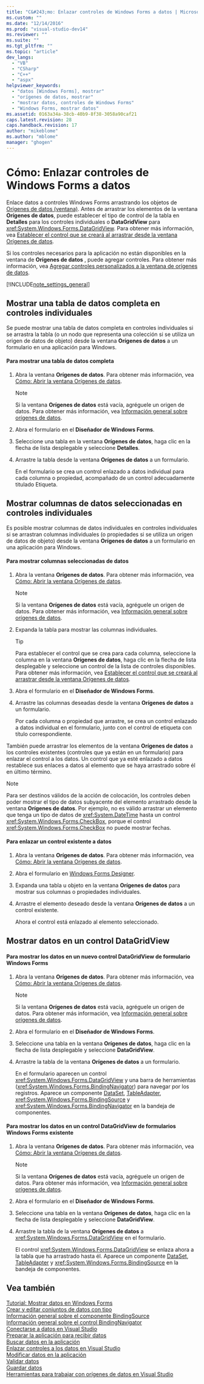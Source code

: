 ```yaml
---
title: "C&#243;mo: Enlazar controles de Windows Forms a datos | Microsoft Docs"
ms.custom: ""
ms.date: "12/14/2016"
ms.prod: "visual-studio-dev14"
ms.reviewer: ""
ms.suite: ""
ms.tgt_pltfrm: ""
ms.topic: "article"
dev_langs: 
  - "VB"
  - "CSharp"
  - "C++"
  - "aspx"
helpviewer_keywords: 
  - "datos [Windows Forms], mostrar"
  - "orígenes de datos, mostrar"
  - "mostrar datos, controles de Windows Forms"
  - "Windows Forms, mostrar datos"
ms.assetid: 0163a34a-38cb-40b9-8f38-3058a90caf21
caps.latest.revision: 28
caps.handback.revision: 17
author: "mikeblome"
ms.author: "mblome"
manager: "ghogen"
---
```

# C&#243;mo: Enlazar controles de Windows Forms a datos
Enlace datos a controles Windows Forms arrastrando los objetos de [Orígenes de datos \(ventana\)](../Topic/Data%20Sources%20Window.md).  Antes de arrastrar los elementos de la ventana **Orígenes de datos**, puede establecer el tipo de control de la tabla en **Detalles** para los controles individuales o **DataGridView** para <xref:System.Windows.Forms.DataGridView>.  Para obtener más información, vea [Establecer el control que se creará al arrastrar desde la ventana Orígenes de datos](../data-tools/set-the-control-to-be-created-when-dragging-from-the-data-sources-window.md).  
  
 Si los controles necesarios para la aplicación no están disponibles en la ventana de **Orígenes de datos** , puede agregar controles.  Para obtener más información, vea [Agregar controles personalizados a la ventana de orígenes de datos](../data-tools/add-custom-controls-to-the-data-sources-window.md).  
  
 [!INCLUDE[note_settings_general](../data-tools/includes/note_settings_general_md.md)]  
  
## Mostrar una tabla de datos completa en controles individuales  
 Se puede mostrar una tabla de datos completa en controles individuales si se arrastra la tabla \(o un nodo que representa una colección si se utiliza un origen de datos de objeto\) desde la ventana **Orígenes de datos** a un formulario en una aplicación para Windows.  
  
#### Para mostrar una tabla de datos completa  
  
1.  Abra la ventana **Orígenes de datos**.  Para obtener más información, vea [Cómo: Abrir la ventana Orígenes de datos](../data-tools/how-to-open-the-data-sources-window.md).  
  
    > [!NOTE]
    >  Si la ventana **Orígenes de datos** está vacía, agréguele un origen de datos.  Para obtener más información, vea [Información general sobre orígenes de datos](../data-tools/add-new-data-sources.md).  
  
2.  Abra el formulario en el **Diseñador de Windows Forms**.  
  
3.  Seleccione una tabla en la ventana **Orígenes de datos**, haga clic en la flecha de lista desplegable y seleccione **Detalles**.  
  
4.  Arrastre la tabla desde la ventana **Orígenes de datos** a un formulario.  
  
     En el formulario se crea un control enlazado a datos individual para cada columna o propiedad, acompañado de un control adecuadamente titulado Etiqueta.  
  
## Mostrar columnas de datos seleccionadas en controles individuales  
 Es posible mostrar columnas de datos individuales en controles individuales si se arrastran columnas individuales \(o propiedades si se utiliza un origen de datos de objeto\) desde la ventana **Orígenes de datos** a un formulario en una aplicación para Windows.  
  
#### Para mostrar columnas seleccionadas de datos  
  
1.  Abra la ventana **Orígenes de datos**.  Para obtener más información, vea [Cómo: Abrir la ventana Orígenes de datos](../data-tools/how-to-open-the-data-sources-window.md).  
  
    > [!NOTE]
    >  Si la ventana **Orígenes de datos** está vacía, agréguele un origen de datos.  Para obtener más información, vea [Información general sobre orígenes de datos](../data-tools/add-new-data-sources.md).  
  
2.  Expanda la tabla para mostrar las columnas individuales.  
  
    > [!TIP]
    >  Para establecer el control que se crea para cada columna, seleccione la columna en la ventana **Orígenes de datos**, haga clic en la flecha de lista desplegable y seleccione un control de la lista de controles disponibles.  Para obtener más información, vea [Establecer el control que se creará al arrastrar desde la ventana Orígenes de datos](../data-tools/set-the-control-to-be-created-when-dragging-from-the-data-sources-window.md).  
  
3.  Abra el formulario en el **Diseñador de Windows Forms**.  
  
4.  Arrastre las columnas deseadas desde la ventana **Orígenes de datos** a un formulario.  
  
     Por cada columna o propiedad que arrastre, se crea un control enlazado a datos individual en el formulario, junto con el control de etiqueta con título correspondiente.  
  
 También puede arrastrar los elementos de la ventana **Orígenes de datos** a los controles existentes \(controles que ya están en un formulario\) para enlazar el control a los datos.  Un control que ya esté enlazado a datos restablece sus enlaces a datos al elemento que se haya arrastrado sobre él en último término.  
  
> [!NOTE]
>  Para ser destinos válidos de la acción de colocación, los controles deben poder mostrar el tipo de datos subyacente del elemento arrastrado desde la ventana **Orígenes de datos**.  Por ejemplo, no es válido arrastrar un elemento que tenga un tipo de datos de <xref:System.DateTime> hasta un control <xref:System.Windows.Forms.CheckBox>, porque el control <xref:System.Windows.Forms.CheckBox> no puede mostrar fechas.  
  
#### Para enlazar un control existente a datos  
  
1.  Abra la ventana **Orígenes de datos**.  Para obtener más información, vea [Cómo: Abrir la ventana Orígenes de datos](../data-tools/how-to-open-the-data-sources-window.md).  
  
2.  Abra el formulario en [Windows Forms Designer](http://msdn.microsoft.com/es-es/3c3d61f8-f36c-4d41-b9c3-398376fabb15).  
  
3.  Expanda una tabla u objeto en la ventana **Orígenes de datos** para mostrar sus columnas o propiedades individuales.  
  
4.  Arrastre el elemento deseado desde la ventana **Orígenes de datos** a un control existente.  
  
     Ahora el control está enlazado al elemento seleccionado.  
  
## Mostrar datos en un control DataGridView  
  
#### Para mostrar los datos en un nuevo control DataGridView de formulario Windows Forms  
  
1.  Abra la ventana **Orígenes de datos**.  Para obtener más información, vea [Cómo: Abrir la ventana Orígenes de datos](../data-tools/how-to-open-the-data-sources-window.md).  
  
    > [!NOTE]
    >  Si la ventana **Orígenes de datos** está vacía, agréguele un origen de datos.  Para obtener más información, vea [Información general sobre orígenes de datos](../data-tools/add-new-data-sources.md).  
  
2.  Abra el formulario en el **Diseñador de Windows Forms**.  
  
3.  Seleccione una tabla en la ventana **Orígenes de datos**, haga clic en la flecha de lista desplegable y seleccione **DataGridView**.  
  
4.  Arrastre la tabla de la ventana **Orígenes de datos** a un formulario.  
  
     En el formulario aparecen un control <xref:System.Windows.Forms.DataGridView> y una barra de herramientas \(<xref:System.Windows.Forms.BindingNavigator>\) para navegar por los registros.  Aparece un componente [DataSet](../data-tools/dataset-tools-in-visual-studio.md), [TableAdapter](../data-tools/tableadapter-overview.md), <xref:System.Windows.Forms.BindingSource> y <xref:System.Windows.Forms.BindingNavigator> en la bandeja de componentes.  
  
#### Para mostrar los datos en un control DataGridView de formularios Windows Forms existente  
  
1.  Abra la ventana **Orígenes de datos**.  Para obtener más información, vea [Cómo: Abrir la ventana Orígenes de datos](../data-tools/how-to-open-the-data-sources-window.md).  
  
    > [!NOTE]
    >  Si la ventana **Orígenes de datos** está vacía, agréguele un origen de datos.  Para obtener más información, vea [Información general sobre orígenes de datos](../data-tools/add-new-data-sources.md).  
  
2.  Abra el formulario en el **Diseñador de Windows Forms**.  
  
3.  Seleccione una tabla en la ventana **Orígenes de datos**, haga clic en la flecha de lista desplegable y seleccione **DataGridView**.  
  
4.  Arrastre la tabla de la ventana **Orígenes de datos** a <xref:System.Windows.Forms.DataGridView> en el formulario.  
  
     El control <xref:System.Windows.Forms.DataGridView> se enlaza ahora a la tabla que ha arrastrado hasta él.  Aparece un componente [DataSet](../data-tools/dataset-tools-in-visual-studio.md), [TableAdapter](../data-tools/tableadapter-overview.md) y <xref:System.Windows.Forms.BindingSource> en la bandeja de componentes.  
  
## Vea también  
 [Tutorial: Mostrar datos en Windows Forms](../data-tools/walkthrough-displaying-data-on-a-windows-form.md)   
 [Crear y editar conjuntos de datos con tipo](../data-tools/creating-and-editing-typed-datasets.md)   
 [Información general sobre el componente BindingSource](../Topic/BindingSource%20Component%20Overview.md)   
 [Información general sobre el control BindingNavigator](../Topic/BindingNavigator%20Control%20Overview%20\(Windows%20Forms\).md)   
 [Conectarse a datos en Visual Studio](../data-tools/connecting-to-data-in-visual-studio.md)   
 [Preparar la aplicación para recibir datos](../Topic/Preparing%20Your%20Application%20to%20Receive%20Data.md)   
 [Buscar datos en la aplicación](../data-tools/fetching-data-into-your-application.md)   
 [Enlazar controles a los datos en Visual Studio](../data-tools/bind-controls-to-data-in-visual-studio.md)   
 [Modificar datos en la aplicación](../data-tools/editing-data-in-your-application.md)   
 [Validar datos](../Topic/Validating%20Data.md)   
 [Guardar datos](../data-tools/saving-data.md)   
 [Herramientas para trabajar con orígenes de datos en Visual Studio](../Topic/Tools%20for%20Working%20with%20Data%20Sources%20in%20Visual%20Studio.md)